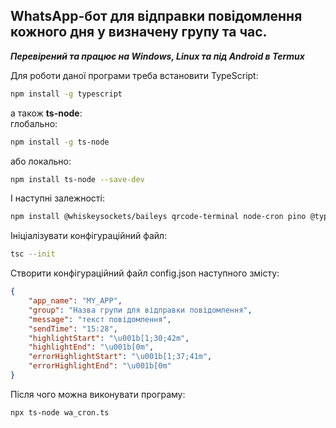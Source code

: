## WhatsApp-бот для відправки повідомлення кожного дня у визначену групу та час.
***Перевірений та працює на Windows, Linux та під Android в Termux***

Для роботи даної програми треба встановити TypeScript:
```bash
npm install -g typescript
```
а також **ts-node**:    
глобально:
```bash
npm install -g ts-node
```
або локально:
```bash
npm install ts-node --save-dev
```
І наступні залежності:
```bash
npm install @whiskeysockets/baileys qrcode-terminal node-cron pino @types/node-cron @hapi/boom cli-progress @types/cli-progress
```
Ініціалізувати конфігураційний файл:
```bash
tsc --init
```
Створити конфігураційний файл config.json наступного змісту:
```json
{
    "app_name": "MY_APP",
    "group": "Назва групи для відправки повідомлення",
    "message": "текст повідомлення",
    "sendTime": "15:28",
    "highlightStart": "\u001b[1;30;42m",
    "highlightEnd": "\u001b[0m",
    "errorHighlightStart": "\u001b[1;37;41m",
    "errorHighlightEnd": "\u001b[0m"
}
```
Після чого можна виконувати програму:
```bash
npx ts-node wa_cron.ts
```
